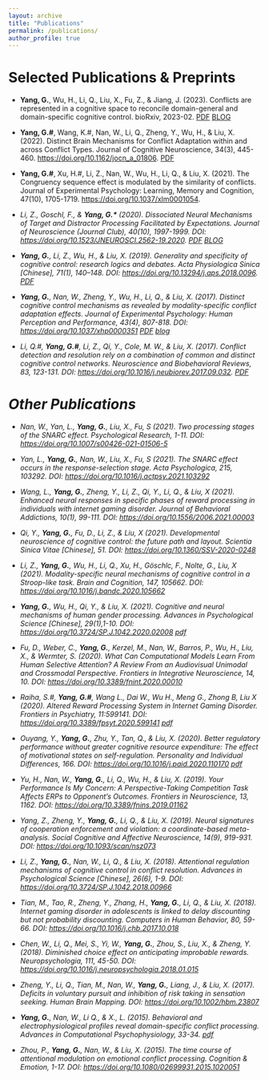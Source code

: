```yaml
---
layout: archive
title: "Publications"
permalink: /publications/
author_profile: true
---
```


<!-- <link rel="stylesheet" href="https://cdnjs.cloudflare.com/ajax/libs/font-awesome/5.15.3/css/all.min.css">  -->
<!-- integrity="sha512-9zq+LjJQ+J6tJvzYjvQKgkxjQ9XfZn8sW4+U6yV7fZl1TJ8t1bKw5gZpX9dLW8z8mF5PbOyK2+0m0rNlGvC+Rw==" crossorigin="anonymous" referrerpolicy="no-referrer" /> -->
<!-- <link rel="stylesheet" href="https://cdnjs.cloudflare.com/ajax/libs/font-awesome/4.7.0/css/font-awesome.min.css"> -->

<link rel="stylesheet" href="https://cdnjs.cloudflare.com/ajax/libs/material-design-iconic-font/2.2.0/css/material-design-iconic-font.min.css">


<!-- {% if author.googlescholar %}
  You can also find my articles on <u><a href="{{author.googlescholar}}">my Google Scholar profile</a>.</u>
{% endif %}

{% include base_path %}

{% for post in site.publications reversed %}
  {% include archive-single.html %}
{% endfor %} -->

Selected Publications & Preprints
======
* **Yang, G.**, Wu, H., Li, Q., Liu, X., Fu, Z., & Jiang, J. (2023). Conflicts are represented in a cognitive space to reconcile domain-general and domain-specific cognitive control. bioRxiv, 2023-02. <i class="fa fa-file-pdf-o"></i>[PDF](http://guochun-yang.github.io/files/Manuscript_forElife.pdf) <i class="fa-brands fa-blogger"></i>[BLOG](https://guochun-yang.blogspot.com/2023/04/struggling-control-in-unadaptable.html)

* **Yang, G.#**, Wang, K.#, Nan, W., Li, Q., Zheng, Y., Wu, H., & Liu, X. (2022). Distinct Brain Mechanisms for Conflict Adaptation within and across Conflict Types. Journal of Cognitive Neuroscience, 34(3), 445-460. https://doi.org/10.1162/jocn_a_01806. <i class="fa fa-file-pdf-o"></i>[PDF](http://guochun-yang.github.io/files/jocn_2022.pdf)

* **Yang, G.#**, Xu, H.#, Li, Z., Nan, W., Wu, H., Li, Q., & Liu, X. (2021). The Congruency sequence effect is modulated by the similarity of conflicts. Journal of Experimental Psychology: Learning, Memory and Cognition, 47(10), 1705-1719. https://doi.org/10.1037/xlm0001054. <a href="http://guochun-yang.github.io/files/JEP_LMC_2021.pdf" style="color:red;"><i class="zmdi zmdi-collection-pdf mdc-text-red"></i></a> <a href="https://guochun-yang.blogspot.com/2023/04/conflict-adjustment-is-modulated-by.html" style="color:amber;"><i class="zmdi zmdi-blogger mdc-text-amber"></a>

* Li, Z., Goschl, F., & <strong>Yang, G.*</strong> (2020). Dissociated Neural Mechanisms of Target and Distractor Processing Facilitated by Expectations. Journal of Neuroscience (Journal Club), 40(10), 1997-1999. DOI: https://doi.org/10.1523/JNEUROSCI.2562-19.2020. <i class="fa fa-file-pdf-o"></i>[PDF](http://guochun-yang.github.io/files/JN_2020.pdf) <i class="bi bi-file-pdf"></i>[BLOG](https://guochun-yang.blogspot.com/2023/04/comment-how-expectation-modulates.html)

* **Yang, G.**, Li, Z., Wu, H., & Liu, X. (2019). Generality and specificity of cognitive control: research logics and debates. Acta Physiologica Sinica [Chinese], 71(1), 140–148. DOI: https://doi.org/10.13294/j.aps.2018.0096. <i class="fa fa-file-pdf-o"></i>[PDF](http://guochun-yang.github.io/files/Generality_Review_2019.pdf)

* **Yang, G.**, Nan, W., Zheng, Y., Wu, H., Li, Q., & Liu, X. (2017). Distinct cognitive control mechanisms as revealed by modality-specific conflict adaptation effects. Journal of Experimental Psychology: Human Perception and Performance, 43(4), 807-818. DOI: https://doi.org/10.1037/xhp0000351 <i class="fa fa-file-pdf-o"></i>[PDF](http://guochun-yang.github.io/files/JEP-HPP_2017.pdf) <a href="https://guochun-yang.blogspot.com/2023/04/cognitive-control-is-modality-specific.html">blog</a>

* Li, Q.#, **Yang, G.#**, Li, Z., Qi, Y., Cole, M. W., & Liu, X. (2017). Conflict detection and resolution rely on a combination of common and distinct cognitive control networks. Neuroscience and Biobehavioral Reviews, 83, 123-131. DOI: https://doi.org/10.1016/j.neubiorev.2017.09.032. <i class="fa fa-file-pdf-o"></i>[PDF](http://guochun-yang.github.io/files/NBR_2017.pdf)


Other Publications
======
* Nan, W., Yan, L., **Yang, G.**, Liu, X., Fu, S (2021). Two processing stages of the SNARC effect. Psychological Research, 1-11. DOI: https://doi.org/10.1007/s00426-021-01506-5

* Yan, L., **Yang, G.**, Nan, W., Liu, X., Fu, S (2021). The SNARC effect occurs in the response-selection stage. Acta Psychologica, 215, 103292. DOI: https://doi.org/10.1016/j.actpsy.2021.103292 

* Wang, L., **Yang, G.**, Zheng, Y., Li, Z., Qi, Y., Li, Q., & Liu, X (2021). Enhanced neural responses in specific phases of reward processing in individuals with internet gaming disorder. Journal of Behavioral Addictions, 10(1), 99-111. DOI: https://doi.org/10.1556/2006.2021.00003 

* Qi, Y., **Yang, G.**, Fu, D., Li, Z., & Liu, X (2021). Developmental neuroscience of cognitive control: the future path and layout. Scientia Sinica Vitae [Chinese], 51. DOI: https://doi.org/10.1360/SSV-2020-0248

* Li, Z., **Yang, G.**, Wu, H., Li, Q., Xu, H., Göschlc, F., Nolte, G., Liu, X (2021). Modality-specific neural mechanisms of cognitive control in a Stroop-like task. Brain and Cognition, 147, 105662. DOI: https://doi.org/10.1016/j.bandc.2020.105662 

* **Yang, G.**, Wu, H., Qi, Y., & Liu, X. (2021). Cognitive and neural mechanisms of human gender processing. Advances in Psychological Science [Chinese], 29(1),1-10. DOI: https://doi.org/10.3724/SP.J.1042.2020.02008 <a href="http://guochun-yang.github.io/files/Gender_Review_2019.pdf">pdf</a>

* Fu, D., Weber, C., **Yang, G.**, Kerzel, M., Nan, W., Barros, P., Wu, H., Liu, X., & Wermter, S. (2020). What Can Computational Models Learn From Human Selective Attention? A Review From an Audiovisual Unimodal and Crossmodal Perspective. Frontiers in Integrative Neuroscience, 14, 10. DOI: https://doi.org/10.3389/fnint.2020.00010 

* Raiha, S.#, **Yang, G.#**, Wang L., Dai W., Wu H., Meng G., Zhong B, Liu X (2020). Altered Reward Processing System in Internet Gaming Disorder. Frontiers in Psychiatry, 11:599141. DOI: https://doi.org/10.3389/fpsyt.2020.599141 <a href="http://guochun-yang.github.io/files/Frontier_2020.pdf">pdf</a>

* Ouyang, Y.*, <strong>Yang, G.*</strong>, Zhu, Y., Tan, Q., & Liu, X. (2020). Better regulatory performance without greater cognitive resource expenditure: The effect of motivational states on self-regulation. Personality and Individual Differences, 166. DOI: https://doi.org/10.1016/j.paid.2020.110170 <a href="http://guochun-yang.github.io/files/Personality_2020.pdf">pdf</a>

* Yu, H., Nan, W., **Yang, G.**, Li, Q., Wu, H., & Liu, X. (2019). Your Performance Is My Concern: A Perspective-Taking Competition Task Affects ERPs to Opponent’s Outcomes. Frontiers in Neuroscience, 13, 1162. DOI: https://doi.org/10.3389/fnins.2019.01162 

* Yang, Z., Zheng, Y., **Yang, G.**, Li, Q., & Liu, X. (2019). Neural signatures of cooperation enforcement and violation: a coordinate-based meta-analysis. Social Cognitive and Affective Neuroscience, 14(9), 919-931. DOI: https://doi.org/10.1093/scan/nsz073 

* Li, Z., **Yang, G.**, Nan, W., Li, Q., & Liu, X. (2018). Attentional regulation mechanisms of cognitive control in conflict resolution. Advances in Psychological Science [Chinese], 26(6), 1-9. DOI: https://doi.org/10.3724/SP.J.1042.2018.00966 

* Tian, M., Tao, R., Zheng, Y., Zhang, H., **Yang, G.**, Li, Q., & Liu, X. (2018). Internet gaming disorder in adolescents is linked to delay discounting but not probability discounting. Computers in Human Behavior, 80, 59-66. DOI: https://doi.org/10.1016/j.chb.2017.10.018 

* Chen, W., Li, Q., Mei, S., Yi, W., **Yang, G.**, Zhou, S., Liu, X., & Zheng, Y. (2018). Diminished choice effect on anticipating improbable rewards. Neuropsychologia, 111, 45-50. DOI: https://doi.org/10.1016/j.neuropsychologia.2018.01.015 

* Zheng, Y., Li, Q., Tian, M., Nan, W., **Yang, G.**, Liang, J., & Liu, X. (2017). Deficits in voluntary pursuit and inhibition of risk taking in sensation seeking. Human Brain Mapping. DOI: https://doi.org/10.1002/hbm.23807 

* **Yang, G.**, Nan, W., Li Q., & X., L. (2015). Behavioral and electrophysiological profiles reveal domain-specific conflict processing. Advances in Computational Psychophysiology, 33-34. <a href="http://guochun-yang.github.io/files/CP_2015.pdf">pdf</a>

* Zhou, P., **Yang, G.**, Nan, W., & Liu, X. (2015). The time course of attentional modulation on emotional conflict processing. Cognition & Emotion, 1-17. DOI: https://doi.org/10.1080/02699931.2015.1020051